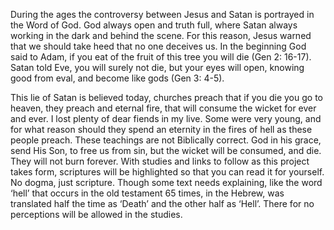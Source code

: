 During the ages the controversy between Jesus and Satan is portrayed in the Word of God.
God always open and truth full, where Satan always working in the dark and behind the scene. For this reason, Jesus warned that we should take heed that no one deceives us.
In the beginning God said to Adam, if you eat of the fruit of this tree you will die (Gen 2: 16-17). Satan told Eve, you will surely not die, but your eyes will open, knowing good from eval, and become like gods (Gen 3: 4-5).

This lie of Satan is believed today, churches preach that if you die you go to heaven, they preach and eternal fire, that will consume the wicket for ever and ever.
I lost plenty of dear fiends in my live. Some were very young, and for what reason should they spend an eternity in the fires of hell as these people preach.
These teachings are not Biblically correct. God in his grace, send His Son, to free us from sin, but the wicket will be consumed, and die. They will not burn forever.
With studies and links to follow as this project takes form, scriptures will be highlighted so that you can read it for yourself.
No dogma, just scripture. Though some text needs explaining, like the word ‘hell’ that occurs in the old testament 65 times, in the Hebrew, was translated half the time as ‘Death’ and the other half as ‘Hell’. There for no perceptions will be allowed in the studies.
